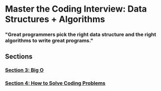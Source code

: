 # Master the Coding Interview: Data Structures + Algorithms

### "Great programmers pick the right data structure and the right algorithms to write great programs."

## Sections

### [Section 3: Big O](./Sections/3_Big_O.md)
### [Section 4: How to Solve Coding Problems](Sections/4_How_To_Solve.md)